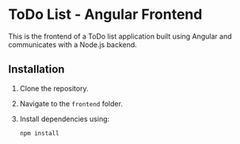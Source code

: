 # ToDo List - Angular Frontend

This is the frontend of a ToDo list application built using Angular and communicates with a Node.js backend.

## Installation

1. Clone the repository.
2. Navigate to the `frontend` folder.
3. Install dependencies using:

   ```bash
   npm install
